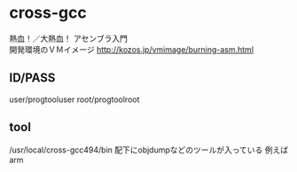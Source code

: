 # cross-gcc
熱血！／大熱血！ アセンブラ入門  
開発環境のＶＭイメージ
http://kozos.jp/vmimage/burning-asm.html

## ID/PASS
user/progtooluser
root/progtoolroot


## tool
/usr/local/cross-gcc494/bin 配下にobjdumpなどのツールが入っている
例えば arm
<!--stackedit_data:
eyJoaXN0b3J5IjpbMzQxMzYwMDk3XX0=
-->